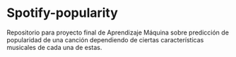 # Spotify-popularity
Repositorio para proyecto final de Aprendizaje Máquina sobre predicción de popularidad de una canción dependiendo de ciertas características musicales de cada una de estas. 
